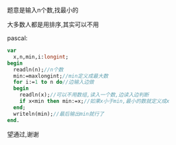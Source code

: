 题意是输入n个数,找最小的

大多数人都是用排序,其实可以不用

pascal:
```pascal
var
  x,n,min,i:longint;
begin
  readln(n);//n个数
  min:=maxlongint;//min定义成最大数
  for i:=1 to n do//边输入边做
  begin
    readln(x);//可以不用数组,读入一个数,边读入边判断
    if x<min then min:=x;//如果x小于min,最小的数就定义成x
  end;
  writeln(min);//最后输出min就行了
end.
```

望通过,谢谢